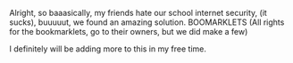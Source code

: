 Alright, so baaasically, my friends hate our school internet security, (it sucks), buuuuut, we found an amazing solution. BOOMARKLETS
(All  rights for the bookmarklets, go to their owners, but we did make a few)

I definitely will be adding more to this in my free time.
